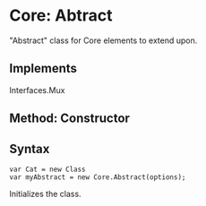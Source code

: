 Core: Abtract
=============

"Abstract" class for Core elements to extend upon.

## Implements
Interfaces.Mux

Method: Constructor
-------------------
## Syntax
  
	var Cat = new Class
	var myAbstract = new Core.Abstract(options);
  
Initializes the class.